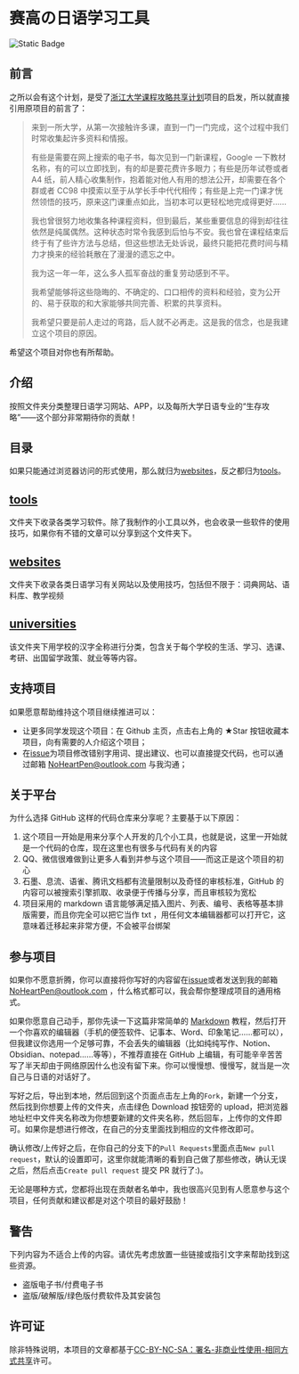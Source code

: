 # 赛高の日语学习工具

![Static Badge](https://img.shields.io/badge/style-markdownlint-blue?link=https%3A%2F%2Fgithub.com%2FDavidAnson%2Fmarkdownlint)

## 前言

之所以会有这个计划，是受了[浙江大学课程攻略共享计划](https://github.com/QSCTech/zju-icicles)项目的启发，所以就直接引用原项目的前言了：

> 来到一所大学，从第一次接触许多课，直到一门一门完成，这个过程中我们时常收集起许多资料和情报。
>
> 有些是需要在网上搜索的电子书，每次见到一门新课程，Google 一下教材名称，有的可以立即找到，有的却是要花费许多眼力；有些是历年试卷或者 A4 纸，前人精心收集制作，抱着能对他人有用的想法公开，却需要在各个群或者 CC98 中摸索以至于从学长手中代代相传；有些是上完一门课才恍然领悟的技巧，原来这门课重点如此，当初本可以更轻松地完成得更好……
>
> 我也曾很努力地收集各种课程资料，但到最后，某些重要信息的得到却往往依然是纯属偶然。这种状态时常令我感到后怕与不安。我也曾在课程结束后终于有了些许方法与总结，但这些想法无处诉说，最终只能把花费时间与精力才换来的经验耗散在了漫漫的遗忘之中。
>
> 我为这一年一年，这么多人孤军奋战的重复劳动感到不平。
>
> 我希望能够将这些隐晦的、不确定的、口口相传的资料和经验，变为公开的、易于获取的和大家能够共同完善、积累的共享资料。
>
> 我希望只要是前人走过的弯路，后人就不必再走。这是我的信念，也是我建立这个项目的原因。

希望这个项目对你也有所帮助。

## 介绍

按照文件夹分类整理日语学习网站、APP，以及每所大学日语专业的“生存攻略”——这个部分非常期待你的贡献！

## 目录

如果只能通过浏览器访问的形式使用，那么就归为[websites](websites)，反之都归为[tools](tools)。

## [tools](tools)

文件夹下收录各类学习软件。除了我制作的小工具以外，也会收录一些软件的使用技巧，如果你有不错的文章可以分享到这个文件夹下。

## [websites](websites)

文件夹下收录各类日语学习有关网站以及使用技巧，包括但不限于：词典网站、语料库、教学视频

## [universities](universities)

该文件夹下用学校的汉字全称进行分类，包含关于每个学校的生活、学习、选课、考研、出国留学政策、就业等等内容。

## 支持项目

如果愿意帮助维持这个项目继续推进可以：

- 让更多同学发现这个项目：在 Github 主页，点击右上角的 ★Star 按钮收藏本项目，向有需要的人介绍这个项目；
- 在[issue](https://github.com/NoHeartPen/awesome_japanese_study_tools/issues)为项目修改错别字用词、提出建议、也可以直接提交代码，也可以通过邮箱 NoHeartPen@outlook.com 与我沟通；

## 关于平台

为什么选择 GitHub 这样的代码仓库来分享呢？主要基于以下原因：

1. 这个项目一开始是用来分享个人开发的几个小工具，也就是说，这里一开始就是一个代码的仓库，现在这里也有很多与代码有关的内容
2. QQ、微信很难做到让更多人看到并参与这个项目——而这正是这个项目的初心
3. 石墨、息流、语雀、腾讯文档都有流量限制以及奇怪的审核标准，GitHub 的内容可以被搜索引擎抓取、收录便于传播与分享，而且审核较为宽松
4. 项目采用的 markdown 语言能够满足插入图片、列表、编号、表格等基本排版需要，而且你完全可以把它当作 txt ，用任何文本编辑器都可以打开它，这意味着迁移起来非常方便，不会被平台绑架

## 参与项目

如果你不愿意折腾，你可以直接将你写好的内容留在[issue](https://github.com/NoHeartPen/awesome_japanese_study_tools/issues)或者发送到我的邮箱 NoHeartPen@outlook.com ，什么格式都可以，我会帮你整理成项目的通用格式。

如果你愿意自己动手，那你先读一下这篇非常简单的 [Markdown](https://www.runoob.com/markdown/md-tutorial.html) 教程，然后打开一个你喜欢的编辑器（手机的便签软件、记事本、Word、印象笔记……都可以），但我建议你选用一个足够可靠，不会丢失的编辑器（比如纯纯写作、Notion、Obsidian、notepad……等等），不推荐直接在 GitHub 上编辑，有可能辛辛苦苦写了半天却由于网络原因什么也没有留下来。你可以慢慢想、慢慢写，就当是一次自己与日语的对话好了。

写好之后，导出到本地，然后回到这个页面点击左上角的`Fork`，新建一个分支，然后找到你想要上传的文件夹，点击绿色 Download 按钮旁的 upload，把浏览器地址栏中文件夹名称改为你想要新建的文件夹名称，然后回车，上传你的文件即可。如果你是想进行修改，在自己的分支里面找到相应的文件修改即可。

确认修改/上传好之后，在你自己的分支下的`Pull Requests`里面点击`New pull request`，默认的设置即可，这里你就能清晰的看到自己做了那些修改，确认无误之后，然后点击`Create pull request` 提交 PR 就行了:)。

无论是哪种方式，您都将出现在贡献者名单中，我也很高兴见到有人愿意参与这个项目，任何贡献和建议都是对这个项目的最好鼓励！

## 警告

下列内容为不适合上传的内容。请优先考虑放置一些链接或指引文字来帮助找到这些资源。

- 盗版电子书/付费电子书
- 盗版/破解版/绿色版付费软件及其安装包

## 许可证

除非特殊说明，本项目的文章都基于[CC-BY-NC-SA：署名-非商业性使用-相同方式共享](https://creativecommons.org/licenses/by-nc-sa/4.0/deed.zh)许可。
